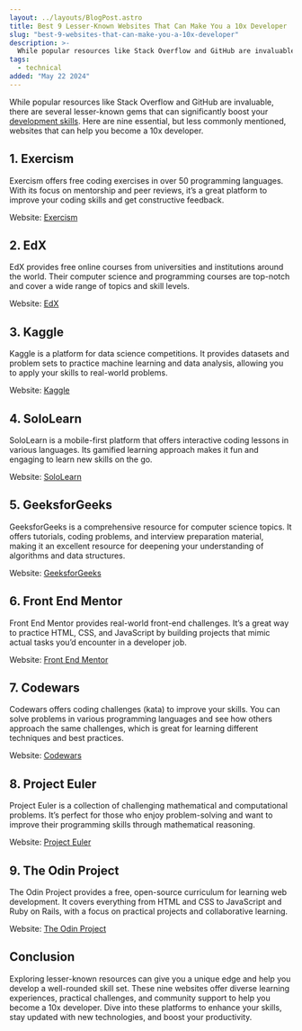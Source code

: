 ```yaml
---
layout: ../layouts/BlogPost.astro
title: Best 9 Lesser-Known Websites That Can Make You a 10x Developer
slug: "best-9-websites-that-can-make-you-a-10x-developer"
description: >-
  While popular resources like Stack Overflow and GitHub are invaluable, there are several lesser-known gems that can significantly boost your development skills. Here are nine essential, but less commonly mentioned, websites that can help you become a 10x developer.
tags:
  - technical
added: "May 22 2024"
---
```


While popular resources like Stack Overflow and GitHub are invaluable, there are several lesser-known gems that can significantly boost your [development skills](/post/unveiling-the-enigma-delving-deep-into-shader-artistry-and-self-reflection/). Here are nine essential, but less commonly mentioned, websites that can help you become a 10x developer.

## 1. Exercism

Exercism offers free coding exercises in over 50 programming languages. With its focus on mentorship and peer reviews, it’s a great platform to improve your coding skills and get constructive feedback.

Website: [Exercism](https://exercism.io/)

## 2. EdX

EdX provides free online courses from universities and institutions around the world. Their computer science and programming courses are top-notch and cover a wide range of topics and skill levels.

Website: [EdX](https://www.edx.org/)

## 3. Kaggle

Kaggle is a platform for data science competitions. It provides datasets and problem sets to practice machine learning and data analysis, allowing you to apply your skills to real-world problems.

Website: [Kaggle](https://www.kaggle.com/)

## 4. SoloLearn

SoloLearn is a mobile-first platform that offers interactive coding lessons in various languages. Its gamified learning approach makes it fun and engaging to learn new skills on the go.

Website: [SoloLearn](https://www.sololearn.com/)

## 5. GeeksforGeeks

GeeksforGeeks is a comprehensive resource for computer science topics. It offers tutorials, coding problems, and interview preparation material, making it an excellent resource for deepening your understanding of algorithms and data structures.

Website: [GeeksforGeeks](https://www.geeksforgeeks.org/)

## 6. Front End Mentor

Front End Mentor provides real-world front-end challenges. It’s a great way to practice HTML, CSS, and JavaScript by building projects that mimic actual tasks you’d encounter in a developer job.

Website: [Front End Mentor](https://www.frontendmentor.io/)

## 7. Codewars

Codewars offers coding challenges (kata) to improve your skills. You can solve problems in various programming languages and see how others approach the same challenges, which is great for learning different techniques and best practices.

Website: [Codewars](https://www.codewars.com/)

## 8. Project Euler

Project Euler is a collection of challenging mathematical and computational problems. It’s perfect for those who enjoy problem-solving and want to improve their programming skills through mathematical reasoning.

Website: [Project Euler](https://projecteuler.net/)

## 9. The Odin Project

The Odin Project provides a free, open-source curriculum for learning web development. It covers everything from HTML and CSS to JavaScript and Ruby on Rails, with a focus on practical projects and collaborative learning.

Website: [The Odin Project](https://www.theodinproject.com/)

## Conclusion

Exploring lesser-known resources can give you a unique edge and help you develop a well-rounded skill set. These nine websites offer diverse learning experiences, practical challenges, and community support to help you become a 10x developer. Dive into these platforms to enhance your skills, stay updated with new technologies, and boost your productivity.
